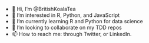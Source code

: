 - 👋 Hi, I’m @BritishKoalaTea
- 👀 I’m interested in R, Python, and JavaScript
- 🌱 I’m currently learning R and Python for data science
- 💞️ I’m looking to collaborate on my TDD repos
- 📫 How to reach me: through Twitter, or LinkedIn.

<!---
BritishKoalaTea/BritishKoalaTea is a ✨ special ✨ repository because its `README.md` (this file) appears on your GitHub profile.
You can click the Preview link to take a look at your changes.
--->
